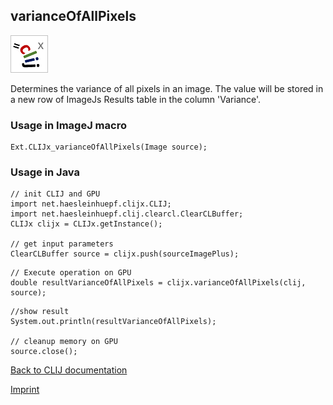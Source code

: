 ## varianceOfAllPixels
![Image](images/mini_clijx_logo.png)

Determines the variance of all pixels in an image. The value will be stored in a new row of ImageJs
Results table in the column 'Variance'.

### Usage in ImageJ macro
```
Ext.CLIJx_varianceOfAllPixels(Image source);
```


### Usage in Java
```
// init CLIJ and GPU
import net.haesleinhuepf.clijx.CLIJ;
import net.haesleinhuepf.clij.clearcl.ClearCLBuffer;
CLIJx clijx = CLIJx.getInstance();

// get input parameters
ClearCLBuffer source = clijx.push(sourceImagePlus);
```

```
// Execute operation on GPU
double resultVarianceOfAllPixels = clijx.varianceOfAllPixels(clij, source);
```

```
//show result
System.out.println(resultVarianceOfAllPixels);

// cleanup memory on GPU
source.close();
```


[Back to CLIJ documentation](https://clij.github.io/)

[Imprint](https://clij.github.io/imprint)
